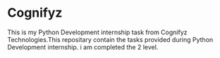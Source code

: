 # Cognifyz
This is my Python Development internship task from Cognifyz Technologies.This repositary contain the tasks provided during Python Development internship. i am completed the 2 level. 
